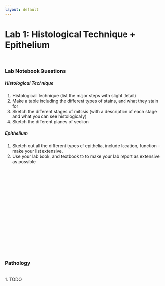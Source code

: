 ```yaml
---
layout: default
---
```


# Lab 1: Histological Technique + Epithelium

<br>

<a id="jump-to-notebook-questions" class="jump-to-section"> </a>
### Lab Notebook Questions

##### Histological Technique

1.  Histological Technique (list the major steps with slight detail)
2.  Make a table including the different types of stains, and what they stain for
3.  Sketch the different stages of mitosis (with a description of each stage and what you can see histologically)
4.  Sketch the different planes of section

##### Epithelium

1.  Sketch out all the different types of epithelia, include location, function – make your list extensive. 
2.  Use your lab book, and textbook to to make your lab report as extensive as possible 



<br>
<br>
<br>
<br>
<br>
<br>
<br>
<br>

<br>
<br>
<br>
<br>
<br>
<br>
<br>
<br>


<a id="jump-to-pathology" class="jump-to-section"> </a>
### Pathology

<br>
1.  TODO
<br>
<br>
<br>
<br>
<br>
<br>

<br>
<br>
<br>
<br>
<br>
<br>
<br>
<br>
<br>

<br>
<br>
<br>
<br>
<br>
<br>
<br>

